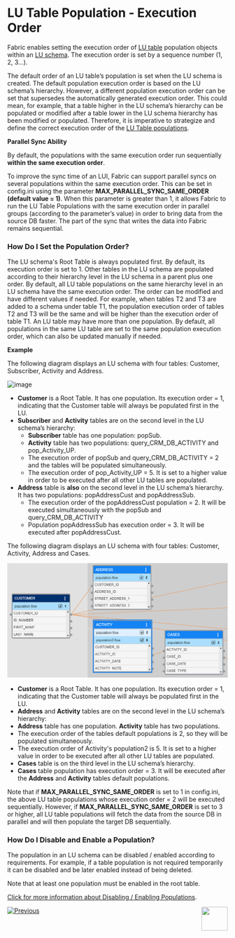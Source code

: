 # LU Table Population - Execution Order

Fabric enables setting the execution order of [LU table](/articles/06_LU_tables/01_LU_tables_overview.md) population objects within an [LU schema](/articles/03_logical_units/03_LU_schema_window.md). The execution order is set by a sequence number (1, 2, 3…).

The default order of an LU table’s population is set when the LU schema is created. The default population execution order is based on the LU schema’s hierarchy. However, a different population execution order can be set that supersedes the automatically generated execution order. This could mean, for example, that a table higher in the LU schema’s hierarchy can be populated or modified after a table lower in the LU schema hierarchy has been modified or populated. Therefore, it is imperative to strategize and define the correct execution order of the [LU Table populations](01_table_population_overview.md).

**Parallel Sync Ability**

By default, the populations with the same execution order run sequentially **within the same execution order**.

To improve the sync time of an LUI, Fabric can support parallel syncs on several populations within the same execution order. This can be set in config.ini using the parameter **MAX_PARALLEL_SYNC_SAME_ORDER (default value = 1)**. When this parameter is greater than 1, it allows Fabric to run the LU Table Populations with the same execution order in parallel groups (according to the parameter’s value) in order to bring data from the source DB faster. The part of the sync that writes the data into Fabric remains sequential.

### How Do I Set the Population Order?

The LU schema's Root Table is always populated first. By default, its execution order is set to 1. Other tables in the LU schema are populated according to their hierarchy level in the LU schema in a parent plus one order.
By default, all LU table populations on the same hierarchy level in an LU schema have the same execution order. The order can be modified and have different values if needed. For example, when tables T2 and T3 are added to a schema under table T1, the population execution order of tables T2 and T3 will be the same and will be higher than the execution order of table T1.
An LU table may have more than one population. By default, all populations in the same LU table are set to the same population execution order, which can also be updated manually if needed. 

**Example**

<studio>

The following diagram displays an LU schema with four tables: Customer, Subscriber, Activity and Address.


![image](images/07_13_01_screen.png)

*	**Customer** is a Root Table. It has one population. Its execution order = 1, indicating that the Customer table will always be populated first in the LU.
*	**Subscriber** and **Activity** tables are on the second level in the LU schema’s hierarchy: 
    *	**Subscriber** table has one population: popSub. 
    *	**Activity** table has two populations: query_CRM_DB_ACTIVITY and pop_Activity_UP. 
    *	The execution order of popSub and query_CRM_DB_ACTIVITY = 2 and the tables will be populated simultaneously.
    *	The execution order of pop_Activity_UP = 5. It is set to a higher value in order to be executed after all other LU tables are populated.
*	**Address** table is **also** on the second level in the LU schema’s hierarchy. It has two populations: popAddressCust and popAddressSub. 
    *	The execution order of the popAddressCust population = 2. It will be executed simultaneously with the popSub and query_CRM_DB_ACTIVITY
    *	Population popAddressSub has execution order = 3. It will be executed after popAddressCust.

</studio>

<web>

The following diagram displays an LU schema with four tables: Customer, Activity, Address and Cases.

![](images/web/13_exec_order.PNG)

*	**Customer** is a Root Table. It has one population. Its execution order = 1, indicating that the Customer table will always be populated first in the LU.
*	**Address** and **Activity** tables are on the second level in the LU schema’s hierarchy: 
  *	**Address** table has one population. **Activity** table has two populations. 
  *	The execution order of the tables default populations is 2, so they will be populated simultaneously.
  *	The execution order of Activity's population2 is 5. It is set to a higher value in order to be executed after all other LU tables are populated.
*	**Cases** table is on the third level in the LU schema’s hierarchy. 
  *	**Cases** table population has execution order = 3. It will be executed after the **Address** and **Activity** tables default populations.

</web>

Note that if **MAX_PARALLEL_SYNC_SAME_ORDER** is set to 1 in config.ini, the above LU table populations whose execution order = 2 will be executed sequentially. However, if **MAX_PARALLEL_SYNC_SAME_ORDER** is set to 3 or higher, all LU table populations will fetch the data from the source DB in parallel and will then populate the target DB sequentially.  

### How Do I Disable and Enable a Population? 
The population in an LU schema can be disabled / enabled according to requirements. For example, if a table population is not required temporarily it can be disabled and be later enabled instead of being deleted. 

Note that at least one population must be enabled in the root table.

[Click for more information about Disabling / Enabling Populations](/articles/03_logical_units/13_disable_enable_populations_in_schema.md).

[![Previous](/articles/images/Previous.png)](14_table_population_based_Broadway.md)[<img align="right" width="60" height="54" src="/articles/images/Next.png">](05_table_population_mode.md)
